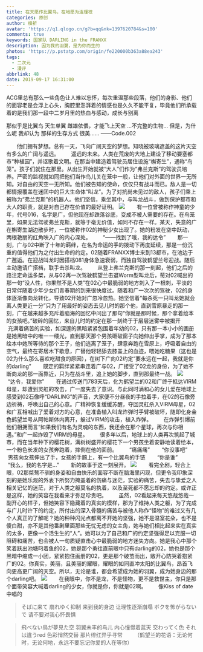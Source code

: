 ```yaml
---
title: 在天愿作比翼鸟，在地愿为连理枝
categories: 原创
author: 楪祈
avatar: 'https://q1.qlogo.cn/g?b=qq&nk=1397620784&s=100'
comments: true
keywords: 国家队 DARLING in the FRANXX
description: 因为我的羽翼，是为你而生的
photos: 'https://p.pstatp.com/origin/fe220000b363a88ea243'
tags:
  - 二次元
  - 漫评
abbrlink: 48
date: 2019-09-17 16:31:00
---
```

<!--markdown--> ACG里总有那么一些角色让人难以忘怀，每次重温那些段落，他们的身影、他们的面容老是会浮上心头，胸腔里澎湃着的情感也是久久不能平复，毕竟他们所承载着的是我们那一段中二岁月里的热血与感动，成长与别离

那似乎是比翼鸟
天生单翼
雌雄依偎，才能飞上天空
…不完整的生物…
但是，为什么呢
我却认为
那样的生存方式
很美……
——Code.002

&#160; &#160; &#160; &#160;他们拥有梦想。总有一天，飞向广阔天空的梦想。知晓被玻璃遮盖的这片天空有多么的广阔与遥远。
&#160; &#160; &#160; &#160;遥远的未来。人类在荒废的大地上建设了移动要塞都市“种植园”，并讴歌着文明。在那当中建造着驾驶员居住设施“槲寄生”，通称“鸟笼”。孩子们就住在那里。从出生开始就被“大人”们作为“弗兰克斯”的驾驶员培养。严密的监视就如同把他们当作鸟儿关在笼中一般，让他们对外面的世界一无所知。对自由的天空一无所知。他们被告知的使命，仅仅只有战斗而已。敌人是一切都情报覆盖在迷团中的巨大生命体“叫龙”。为了对抗尚未见过的敌人，孩子们乘上被称为“弗兰克斯”的机器人。他们坚信，乘坐其中，与叫龙战斗，做到保护都市和大人的职责，就是对自己存在价值的最好证明。
![][1]
&#160; &#160; &#160; &#160;有一位曾被称作神童的少年，代号016，名字是广，但他现在却跌落谷底，变成不被人需要的存在。在鸟笼里，如果无法驾驶弗兰克斯，就等于毫无价值，如同不存在一样。某天，失意的广在槲寄生湖边散步时，一位被称作02的神秘少女出现了。她的粉发在空中跃动，两根艳丽的红角映入广的内心深处。
&#160; &#160; &#160; &#160;“——找到了哦，我的达令”
&#160; &#160; &#160; &#160;那一刻，广与02中断了十年的羁绊，在名为命运的手的拨动下再度延续，那是一份沉重的值得他们为之付出生命的约定。02随着FRANXX博士来到13都市，在池边于广邂逅。在迎战叫龙时因搭档081身体急速衰弱，而独自驾驶鹤望兰号迎战。随后主动邀请广搭档，联手击杀叫龙。
&#160; &#160; &#160; &#160;从登上弗兰克斯的那一刻起，他们之后的路注定命运多桀，从与02再一次驾驶鹤望兰击退Worm型叫龙后，莓对02喊出的那一句“没人性，你果然不是人类”在02心中最脆弱的地方刺入了一根刺，平淡的日常伴随着少年少女们青春期的到来很快度过。随着和广一次次的驾驶，02的身体逐渐像向龙转化，导致02开始对广忽冷忽热。她坚信着“每杀死一只叫龙她就会离人类更近一分”只为了用最好的姿态去见儿时的那个他，直到雪原暴走的那一刻，广在越来越多充斥着脑海的回忆中问出了那句“你就是那时候，那个拿着绘本的女孩吧。”破碎的回忆，来自儿时的约定在那一刻终于于层层迷雾中被揭开
&#160; &#160; &#160; &#160;充满着痛苦的实验，如深邃的黑暗紧紧包围着年幼的02，只有那一本小小的画册是她黑暗中的唯一一缕光，直到那天那个男孩砸破窗子向她伸出手掌，成为了那本绘本中她所等待的那个王子，他们逃离了笼子，肆意奔跑在雪原上，呼吸着自由的空气，最终在寄居木下歇息，广替他轻轻舔去膝盖上的血迹，喂她吃糖果（这也是02为什么那么喜欢吃甜食的原因），在树下广向02约定“要永远在一起，我就是你的darling”
&#160; &#160; &#160; &#160;既定的羁绊紧紧串连着广与02，广接受了02龙的身份，为了她不断向龙的那一面靠近，只为在战斗里，追上她的脚步，直到那最终一战。
![][2]
&#160; &#160; &#160; &#160;“达令，我爱你”
&#160; &#160; &#160; &#160;在通过传送门783天后，化为鹤望兰的02和广终于抵达VIRM母星，却遭到灵舡的攻击，广一度失去了意识。与此同时满和心的女儿爱在地球上感受到02石像呼“DARLING”的声音，大家便不分昼夜的手拉着手，在02的石像旁边祈祷，呼唤出自己的心意。广精神恢复缓缓苏醒，夺回灵舡杀入VIRM母星，02和广互相喊出了爱着对方的心意，在准备植入叫龙炸弹时手臂被破坏，随即化身金色鹤望兰号从阿帕斯体内离开，躲过VIRM的攻击，植入炸弹。
&#160; &#160; &#160; &#160;在炸弹引爆前他们相拥而言“如果我们有名为灵魂的东西，我还会在那个星球，再次与你相遇。”和广一起炸毁了VIRM的母星。
&#160; &#160; &#160; &#160;很多年以后，地球上的人类再次筑起了城市，而在当年种下的樱花树，满树树盛开的樱花下一个男孩坐着安静地读着绘本，一个粉色长发的女孩奔跑着，摔倒在他的面前。
&#160; &#160; &#160; &#160;“痛痛痛”
&#160; &#160; &#160; &#160;“你没事吧”
&#160; &#160; &#160; &#160;男孩向女孩伸出了手，女孩的手腕上，有一个比翼鸟的手链
&#160; &#160; &#160; &#160;“你是谁”
&#160; &#160; &#160; &#160;“我么，我的名字是…”
&#160; &#160; &#160; &#160;新的故事于这一刻展开。
![][3]
&#160; &#160; &#160; &#160;看完全剧，轻合上眼，02那桀骜不驯的身姿和自由快乐的面容不断在脑海里闪现，但更令我印象深刻的是她乐观的外表下所努力掩盖着的伤痛与迷茫，实验的痛苦，失去与挚爱之人相关记忆的迷茫，对于人类之躯莫名的执着，以及至死都不愿忘却的约定。或许正是这样，她的笑容在我看来才弥足珍贵吧。
&#160; &#160; &#160; &#160;虽然，02看起来每天悠哉悠哉一副开心的样子，但她笑容下隐藏着的真实的模样，那为了维持人类之躯，为了完成与广儿时许下的约定，所付出的深入骨髓的痛苦与被他人称作“怪物”的难过又有几个人真正的了解呢？她的种种闪光点都离不开她的坚强，她不是温室花朵，也不是傻白甜，亦不是其他番剧里面那些无忧无虑的女主角，她与她们相比起来实在真实的太多，更像一个活生生的“人”。她可以为了自己和广的约定坚强得足以克服一切阻碍和痛苦，也会被人一句质疑直击心中最脆弱的地方迷失方向。她是我心中那个笑着跃出池塘叼着鱼的02，她是那个勇往直前眼中只有darling的02，她也是那个黑暗中缩成一小团，紧紧抱住画册的02，更是那个破茧而出，敞开心防哭着抱紧广的02。你真实，美丽，且美丽的耀眼，耀眼的如同直冲太阳的比翼鸟，昂首飞向更高更广阔的天空。所以，无论是谁，都会希望成为她的羽翼，成为她身边的那个darling吧。
![][4]
&#160; &#160; &#160; &#160;在我眼中，你不是龙，不是怪物，更不是救世主，你只是那个面带笑容大喊着darling的少女，你就是你，你就是02啊。
&#160; &#160; &#160; &#160;像Kiss of date中唱的
>そばに来て 崩れゆく抑制
>来到我的身边 让理性逐渐崩塌
>ボクを怖がらないで
>请不要对我心怀畏惧

>飛べない鳥が夢見た空
>羽翼未丰的鸟儿 内心憧憬着蓝天
>交わってく色 それは違うred
>色彩悄然交替 那片绯红异乎寻常
&#160; &#160; &#160; &#160;（鹤望兰的花语：无论何时，无论何地，永远不要忘记你爱的人在等你）

  [1]:https://ae01.alicdn.com/kf/H8e2bf9da44f64b949f543679793691edI.jpg
  [2]:https://ae01.alicdn.com/kf/H4f0e6adbe0d0485fb01ab4f6eadf22abv.jpg
  [3]:https://ae01.alicdn.com/kf/H8e74ce21547a4ecebecca2be689a82c79.png
  [4]:https://ae01.alicdn.com/kf/H55f35b89ce7d4cf4a13ed680c74b785dk.jpg